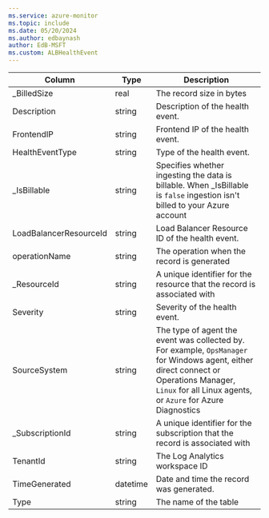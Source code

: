 ```yaml
---
ms.service: azure-monitor
ms.topic: include
ms.date: 05/20/2024
ms.author: edbaynash
author: EdB-MSFT
ms.custom: ALBHealthEvent
---
```



| Column | Type | Description |
|---|---|---|
| _BilledSize | real | The record size in bytes |
| Description | string | Description of the health event. |
| FrontendIP | string | Frontend IP of the health event. |
| HealthEventType | string | Type of the health event. |
| _IsBillable | string | Specifies whether ingesting the data is billable. When _IsBillable is `false` ingestion isn't billed to your Azure account |
| LoadBalancerResourceId | string | Load Balancer Resource ID of the health event. |
| operationName | string | The operation when the record is generated |
| _ResourceId | string | A unique identifier for the resource that the record is associated with |
| Severity | string | Severity of the health event. |
| SourceSystem | string | The type of agent the event was collected by. For example, `OpsManager` for Windows agent, either direct connect or Operations Manager, `Linux` for all Linux agents, or `Azure` for Azure Diagnostics |
| _SubscriptionId | string | A unique identifier for the subscription that the record is associated with |
| TenantId | string | The Log Analytics workspace ID |
| TimeGenerated | datetime | Date and time the record was generated. |
| Type | string | The name of the table |
